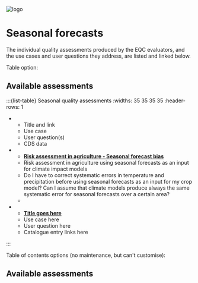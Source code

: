![logo](../LogoLine_horizon_C3S.png)

Seasonal forecasts
=======================

The individual quality assessments produced by the EQC evaluators, and the use cases and user questions they address, are listed and linked below.

Table option:

## Available assessments

:::{list-table} Seasonal quality assessments
:widths: 35 35 35 35 
:header-rows: 1
*   - Title and link
    - Use case
    - User question(s)
    - CDS data

*   - __[Risk assessment in agriculture - Seasonal forecast bias](D520.3.2.3b.SEASONAL_multimodel-bias_v8_Copy1)__
    - Risk assessment in agriculture using seasonal forecasts as an input for climate impact models
    - Do I have to correct systematic errors in temperature and precipitation before using seasonal forecasts as an input for my crop model? Can I assume that climate models produce always the same systematic error for seasonal forecasts over a certain area?
    - 

*   - __[Title goes here]()__
    - Use case here
    - User question here
    - Catalogue entry links here

:::

Table of contents options (no maintenance, but can't customise):

## Available assessments

```{tableofcontents}
```